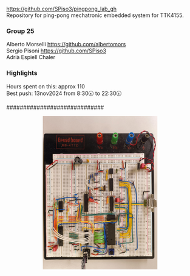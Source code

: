 https://github.com/SPiso3/pingpong_lab_gh \
Repository for ping-pong mechatronic embedded system for TTK4155.

### Group 25
Alberto Morselli https://github.com/albertomors \
Sergio Pisoni https://github.com/SPiso3 \
Adrià Espiell Chaler

### Highlights
Hours spent on this: approx 110 \
Best push: 13nov2024 from 8:30🕣 to 22:30🕥

#############################

<div style="display: flex; justify-content: center; gap: 10px;">
  <img src="res/node1.jpg" alt="Image 1" width="60%">
</p>
